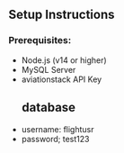 ## Setup Instructions
### Prerequisites:
- Node.js (v14 or higher)
- MySQL Server
- aviationstack API Key
  ## database
- username: flightusr
- password; test123 
